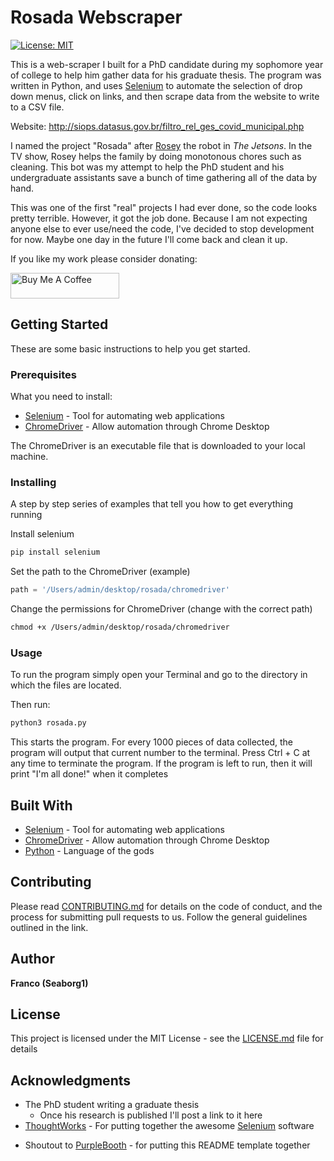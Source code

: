 # Rosada Webscraper

 [![License: MIT](https://img.shields.io/badge/License-MIT-yellow.svg)](https://opensource.org/licenses/MIT)

This is a web-scraper I built for a PhD candidate during my sophomore year of college to help him gather data for his graduate thesis. The program was written in Python, and uses [Selenium](https://www.selenium.dev/) to automate the selection of drop down menus, click on links, and then scrape data from the website to write to a CSV file. 

Website: http://siops.datasus.gov.br/filtro_rel_ges_covid_municipal.php

I named the project "Rosada" after [Rosey](https://thejetsons.fandom.com/wiki/Rosey) the robot in *The Jetsons*. In the TV show, Rosey helps the family by doing monotonous chores such as cleaning. This bot was my attempt to help the PhD student and his undergraduate assistants save a bunch of time gathering all of the data by hand. 

This was one of the first "real" projects I had ever done, so the code looks pretty terrible. However, it got the job done. Because I am not expecting anyone else to ever use/need the code, I've decided to stop development for now. Maybe one day in the future I'll come back and clean it up. 

If you like my work please consider donating:

<a href="https://www.buymeacoffee.com/seaborg1" target="_blank"><img src="https://cdn.buymeacoffee.com/buttons/default-orange.png" alt="Buy Me A Coffee" height="41" width="174"></a>

## Getting Started

These are some basic instructions to help you get started.

### Prerequisites

What you need to install:

*  [Selenium](https://www.selenium.dev/) - Tool for automating web applications
* [ChromeDriver](https://chromedriver.chromium.org/getting-started) - Allow automation through Chrome Desktop

The ChromeDriver is an executable file that is downloaded to your local machine. 

### Installing

A step by step series of examples that tell you how to get everything running

Install selenium

```html
pip install selenium
```

Set the path to the ChromeDriver (example)

```python
path = '/Users/admin/desktop/rosada/chromedriver'
```

Change the permissions for ChromeDriver (change with the correct path)

```html
chmod +x /Users/admin/desktop/rosada/chromedriver
```

### Usage

To run the program simply open your Terminal and go to the directory in which the files are located.

Then run:

```html
python3 rosada.py
```

This starts the program. For every 1000 pieces of data collected, the program will output that current number to the terminal. Press Ctrl + C at any time to terminate the program. If the program is left to run, then it will print "I'm all done!" when it completes

## Built With

*  [Selenium](https://www.selenium.dev/) - Tool for automating web applications
* [ChromeDriver](https://chromedriver.chromium.org/getting-started) - Allow automation through Chrome Desktop
* [Python](https://www.python.org/) - Language of the gods

## Contributing

Please read [CONTRIBUTING.md](https://github.com/seaborg1/rosada-WebScraper/blob/main/CONTRIBUTING.md) for details on the code of conduct, and the process for submitting pull requests to us. Follow the general guidelines outlined in the link. 

## Author

**Franco (Seaborg1)** 

## License

This project is licensed under the MIT License - see the [LICENSE.md](https://github.com/seaborg1/rosada-WebScraper/blob/main/LICENSE.md) file for details

## Acknowledgments

- The PhD student writing a graduate thesis
	- Once his research is published I'll post a link to it here
- [ThoughtWorks](https://www.thoughtworks.com/en-us) - For putting together the awesome [Selenium](https://www.selenium.dev/history/) software
* Shoutout to [PurpleBooth](https://gist.github.com/PurpleBooth) - for putting this README template together
